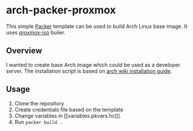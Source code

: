 # arch-packer-proxmox
This simple [Packer](https://www.packer.io/) template can be used to build Arch Linux base image. It uses [proxmox-iso](https://developer.hashicorp.com/packer/integrations/hashicorp/proxmox/latest/components/builder/iso) builer.
## Overview
I wanted to create base Arch image which could be used as a developer server. The installation script is based on [arch wiki installation guide](https://wiki.archlinux.org/title/installation_guide).
## Usage
1. Clone the repository
2. Create credentials file based on the template
3. Change variables in [[variables.pkvars.hcl]].
4. Run `packer build .`
